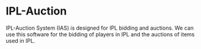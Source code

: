 IPL-Auction
===========

IPL-Auction System (IAS) is designed for IPL bidding and auctions.
We can use this software for the bidding of players in IPL and the auctions of items used in IPL.
